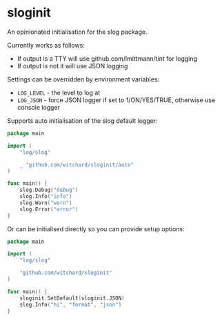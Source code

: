 # sloginit

An opinionated initialisation for the slog package.

Currently works as follows:
* If output is a TTY will use github.com/lmittmann/tint for logging
* If output is not it will use JSON logging

Settings can be overridden by environment variables:
* `LOG_LEVEL` - the level to log at
* `LOG_JSON` - force JSON logger if set to 1/ON/YES/TRUE, otherwise use console logger

Supports auto initialisation of the slog default logger:

```go
package main

import (
	"log/slog"

	_ "github.com/witchard/sloginit/auto"
)

func main() {
	slog.Debug("debug")
	slog.Info("info")
	slog.Warn("warn")
	slog.Error("error")
}
```

Or can be initialised directly so you can provide setup options:

```go
package main

import (
	"log/slog"

	"github.com/witchard/sloginit"
)

func main() {
	sloginit.SetDefault(sloginit.JSON)
	slog.Info("hi", "format", "json")
}
```
